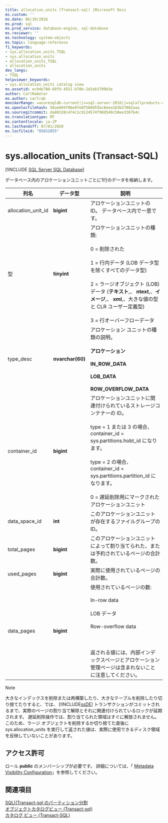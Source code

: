 ```yaml
---
title: allocation_units (Transact-sql) |Microsoft Docs
ms.custom: ''
ms.date: 06/10/2016
ms.prod: sql
ms.prod_service: database-engine, sql-database
ms.reviewer: ''
ms.technology: system-objects
ms.topic: language-reference
f1_keywords:
- sys.allocation_units_TSQL
- sys.allocation_units
- allocation_units_TSQL
- allocation_units
dev_langs:
- TSQL
helpviewer_keywords:
- sys.allocation_units catalog view
ms.assetid: ec9de780-68fd-4551-b70b-2d3ab3709b3e
author: CarlRabeler
ms.author: carlrab
monikerRange: =azuresqldb-current||>=sql-server-2016||=sqlallproducts-allversions||>=sql-server-linux-2017||=azuresqldb-mi-current
ms.openlocfilehash: 58ae604f06e97e07560d55bc8eea103b27002aaa
ms.sourcegitcommit: da88320c474c1c9124574f90d549c50ee3387b4c
ms.translationtype: MT
ms.contentlocale: ja-JP
ms.lasthandoff: 07/01/2020
ms.locfileid: "85652855"
---
```

# <a name="sysallocation_units-transact-sql"></a>sys.allocation_units (Transact-SQL)
[!INCLUDE [SQL Server SQL Database](../../includes/applies-to-version/sql-asdb.md)]

  データベース内のアロケーションユニットごとに1行のデータを格納します。  
  
|列名|データ型|説明|  
|-----------------|---------------|-----------------|  
|allocation_unit_id|**bigint**|アロケーションユニットの ID。 データベース内で一意です。|  
|型|**tinyint**|アロケーションユニットの種類:<br /><br /> 0 = 削除された<br /><br /> 1 = 行内データ (LOB データ型を除くすべてのデータ型)<br /><br /> 2 = ラージオブジェクト (LOB) データ (**テキスト**,、 **ntext**,、**イメージ**,、 **xml**,、大きな値の型と CLR ユーザー定義型)<br /><br /> 3 = 行オーバーフローデータ|  
|type_desc|**nvarchar(60)**|アロケーション ユニットの種類の説明。<br /><br /> **アロケーション**<br /><br /> **IN_ROW_DATA**<br /><br /> **LOB_DATA**<br /><br /> **ROW_OVERFLOW_DATA**|  
|container_id|**bigint**|アロケーションユニットに関連付けられているストレージコンテナーの ID。<br /><br /> type = 1 または 3 の場合、container_id = sys.partitions.hobt_id になります。<br /><br /> type = 2 の場合、container_id = sys.partitions.partition_id になります。<br /><br /> 0 = 遅延削除用にマークされたアロケーションユニット|  
|data_space_id|**int**|このアロケーションユニットが存在するファイルグループの ID。|  
|total_pages|**bigint**|このアロケーションユニットによって割り当てられた、または予約されているページの合計数。|  
|used_pages|**bigint**|実際に使用されているページの合計数。|  
|data_pages|**bigint**|使用されているページの数:<br /><br /> In-row data<br /><br /> LOB データ<br /><br /> Row-overflow data<br /><br /> <br /><br /> 返される値には、内部インデックスページとアロケーション管理ページは含まれないことに注意してください。|  
  
> [!NOTE]  
>  大きなインデックスを削除または再構築したり、大きなテーブルを削除したり切り捨てたりすると、では、 [!INCLUDE[ssDE](../../includes/ssde-md.md)] トランザクションがコミットされるまで、実際のページの割り当て解除とそれに関連付けられているロックが延期されます。 遅延削除操作では、割り当てられた領域はすぐに解放されません。 このため、ラージ オブジェクトを削除するか切り捨てた直後に sys.allocation_units を実行して返された値は、実際に使用できるディスク領域を反映していないことがあります。  
  
## <a name="permissions"></a>アクセス許可  
 ロール **public** のメンバーシップが必要です。 詳細については、「 [Metadata Visibility Configuration](../../relational-databases/security/metadata-visibility-configuration.md)」を参照してください。  
  
## <a name="see-also"></a>関連項目  
 [SQL&#41;&#40;Transact-sql のパーティション分割](../../relational-databases/system-catalog-views/sys-partitions-transact-sql.md)   
 [オブジェクトカタログビュー &#40;Transact-sql&#41;](../../relational-databases/system-catalog-views/object-catalog-views-transact-sql.md)   
 [カタログ ビュー &#40;Transact-SQL&#41;](../../relational-databases/system-catalog-views/catalog-views-transact-sql.md)  
  
  
